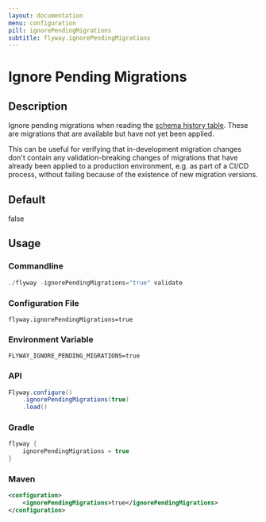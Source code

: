 ```yaml
---
layout: documentation
menu: configuration
pill: ignorePendingMigrations
subtitle: flyway.ignorePendingMigrations
---
```


# Ignore Pending Migrations

## Description
Ignore pending migrations when reading the [schema history table](/documentation/migrations#schema-history-table). These are migrations that are available but have not yet been applied. 

This can be useful for verifying that in-development migration changes don't contain any validation-breaking changes of migrations that have already been applied to a production environment, e.g. as part of a CI/CD process, without failing because of the existence of new migration versions.

## Default
false

## Usage

### Commandline
```powershell
./flyway -ignorePendingMigrations="true" validate
```

### Configuration File
```properties
flyway.ignorePendingMigrations=true
```

### Environment Variable
```properties
FLYWAY_IGNORE_PENDING_MIGRATIONS=true
```

### API
```java
Flyway.configure()
    .ignorePendingMigrations(true)
    .load()
```

### Gradle
```groovy
flyway {
    ignorePendingMigrations = true
}
```

### Maven
```xml
<configuration>
    <ignorePendingMigrations>true</ignorePendingMigrations>
</configuration>
```